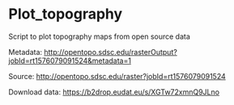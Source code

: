 # Plot_topography
Script to plot topography maps from open source data


Metadata: http://opentopo.sdsc.edu/rasterOutput?jobId=rt1576079091524&metadata=1

Source: http://opentopo.sdsc.edu/raster?jobId=rt1576079091524

Download data: https://b2drop.eudat.eu/s/XGTw72xmnQ9JLno

